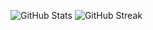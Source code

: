 ![GitHub Stats](https://github-readme-stats.vercel.app/api?username=Bat-World&show_icons=true&theme=dark)
![GitHub Streak](https://streak-stats.demolab.com/?user=Bat-World&theme=dark&hide_border=true)

